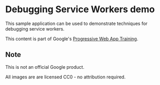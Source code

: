 # Debugging Service Workers demo

This sample application can be used to demonstrate techniques for debugging
service workers.

This content is part of Google's [Progressive Web App Training](https://developers.google.com/web/ilt/pwa/).

## Note

This is not an official Google product.

All images are are licensed CC0 - no attribution required.
